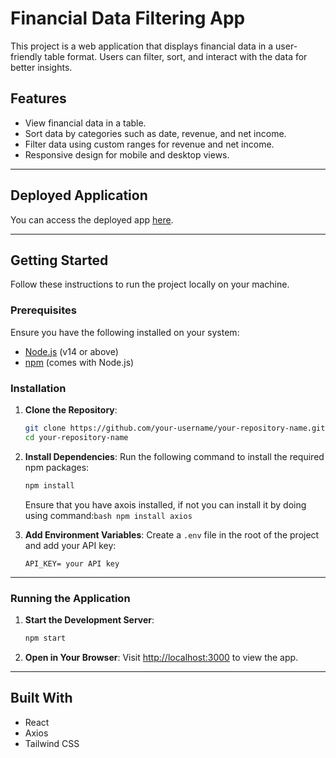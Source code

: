 
# Financial Data Filtering App

This project is a web application that displays financial data in a user-friendly table format. Users can filter, sort, and interact with the data for better insights.

## Features
- View financial data in a table.
- Sort data by categories such as date, revenue, and net income.
- Filter data using custom ranges for revenue and net income.
- Responsive design for mobile and desktop views.

---

## Deployed Application
You can access the deployed app [here](https://fdfa.netlify.app/).

---

## Getting Started

Follow these instructions to run the project locally on your machine.

### Prerequisites
Ensure you have the following installed on your system:
- [Node.js](https://nodejs.org/) (v14 or above)
- [npm](https://www.npmjs.com/) (comes with Node.js)

### Installation
1. **Clone the Repository**:
   ```bash
   git clone https://github.com/your-username/your-repository-name.git
   cd your-repository-name
   ```

2. **Install Dependencies**:
   Run the following command to install the required npm packages:
   ```bash
   npm install
   ```
   Ensure that you have axois installed, if not you can install it by doing using command:```bash npm install axios```

3. **Add Environment Variables**:
   Create a `.env` file in the root of the project and add your API key:
   ```env
   API_KEY= your API key
   ```

---

### Running the Application

1. **Start the Development Server**:
   ```bash
   npm start
   ```

2. **Open in Your Browser**:
   Visit [http://localhost:3000](http://localhost:3000) to view the app.

---

## Built With
- React
- Axios
- Tailwind CSS
  
